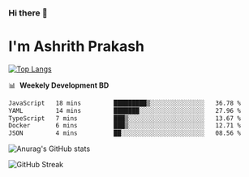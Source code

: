 ### Hi there 👋
# I'm Ashrith Prakash

[![Top Langs](https://github-readme-stats.vercel.app/api/top-langs/?username=xxcheckmatexx&count_private=true&include_all_commits=true&show_icons=true&line_height=20&title_color=FFFFFF&icon_color=FFFFFF&text_color=FFFFFF&bg_color=0D1117&langs_count=8)](https://github.com/anuraghazra/github-readme-stats)

📊 &nbsp;**Weekely Development BD**

<!--START_SECTION:waka-->

```txt
JavaScript   18 mins         █████████▒░░░░░░░░░░░░░░░   36.78 %
YAML         14 mins         ███████░░░░░░░░░░░░░░░░░░   27.96 %
TypeScript   7 mins          ███▒░░░░░░░░░░░░░░░░░░░░░   13.67 %
Docker       6 mins          ███▒░░░░░░░░░░░░░░░░░░░░░   12.71 %
JSON         4 mins          ██░░░░░░░░░░░░░░░░░░░░░░░   08.56 %
```

<!--END_SECTION:waka-->

![Anurag's GitHub stats](https://github-readme-stats.vercel.app/api?username=xxcheckmatexx&count_private=true&show_icons=true&theme=merko)  

![GitHub Streak](http://github-readme-streak-stats.herokuapp.com?user=xxcheckmatexx&theme=merko&hide_border=true&date_format=M%20j%5B%2C%20Y%5D&fire=DD0E0B)
<br/>
